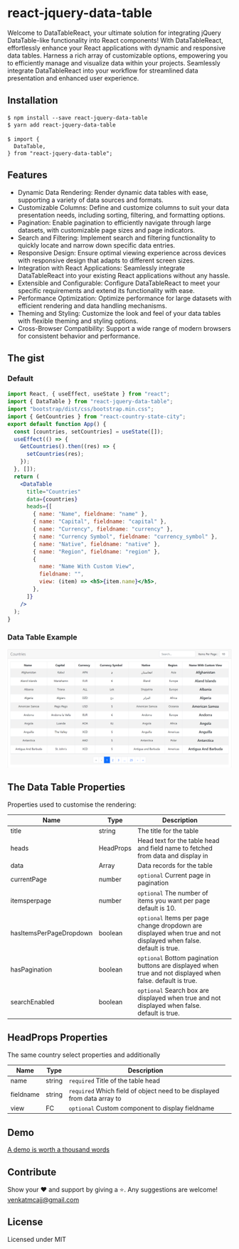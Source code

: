 # react-jquery-data-table

Welcome to DataTableReact, your ultimate solution for integrating jQuery DataTable-like functionality into React components! With DataTableReact, effortlessly enhance your React applications with dynamic and responsive data tables. Harness a rich array of customizable options, empowering you to efficiently manage and visualize data within your projects. Seamlessly integrate DataTableReact into your workflow for streamlined data presentation and enhanced user experience.

## Installation

```
$ npm install --save react-jquery-data-table
$ yarn add react-jquery-data-table

$ import {
  DataTable,
} from "react-jquery-data-table";
```

## Features

- Dynamic Data Rendering: Render dynamic data tables with ease, supporting a variety of data sources and formats.
- Customizable Columns: Define and customize columns to suit your data presentation needs, including sorting, filtering, and formatting options.
- Pagination: Enable pagination to efficiently navigate through large datasets, with customizable page sizes and page indicators.
- Search and Filtering: Implement search and filtering functionality to quickly locate and narrow down specific data entries.
- Responsive Design: Ensure optimal viewing experience across devices with responsive design that adapts to different screen sizes.
- Integration with React Applications: Seamlessly integrate DataTableReact into your existing React applications without any hassle.
- Extensible and Configurable: Configure DataTableReact to meet your specific requirements and extend its functionality with ease.
- Performance Optimization: Optimize performance for large datasets with efficient rendering and data handling mechanisms.
- Theming and Styling: Customize the look and feel of your data tables with flexible theming and styling options.
- Cross-Browser Compatibility: Support a wide range of modern browsers for consistent behavior and performance.

## The gist

### Default

```jsx
import React, { useEffect, useState } from "react";
import { DataTable } from "react-jquery-data-table";
import "bootstrap/dist/css/bootstrap.min.css";
import { GetCountries } from "react-country-state-city";
export default function App() {
  const [countries, setCountries] = useState([]);
  useEffect(() => {
    GetCountries().then((res) => {
      setCountries(res);
    });
  }, []);
  return (
    <DataTable
      title="Countries"
      data={countries}
      heads={[
        { name: "Name", fieldname: "name" },
        { name: "Capital", fieldname: "capital" },
        { name: "Currency", fieldname: "currency" },
        { name: "Currency Symbol", fieldname: "currency_symbol" },
        { name: "Native", fieldname: "native" },
        { name: "Region", fieldname: "region" },
        {
          name: "Name With Custom View",
          fieldname: "",
          view: (item) => <h5>{item.name}</h5>,
        },
      ]}
    />
  );
}

```

### Data Table Example

<img src="https://raw.githubusercontent.com/venkatmcajj/data-table-react/master/example/src/example1.png" alt="React Data Table example screenshot"/>

## The Data Table Properties

Properties used to customise the rendering:

| Name               | Type     | Description                                                                             |
| ------------------ | -------- | --------------------------------------------------------------------------------------- |
| title       | string  | The title for the table                                          |
| heads | HeadProps   | Head text for the table head and field name to fetched from data and display in <td>                                                      |
| data     | Array   | Data records for the table                                                         |
| currentPage           | number | `optional` Current page in pagination       |
| itemsperpage       | number | `optional` The number of items you want per page default is 10.                                |
| hasItemsPerPageDropdown        | boolean   | `optional` Items per page change dropdown are displayed when true and not displayed when false. default is true.                                    |
| hasPagination           | boolean  | `optional` Bottom pagination buttons are displayed when true and not displayed when false. default is true. |
| searchEnabled           | boolean  | `optional` Search box are displayed when true and not displayed when false. default is true. |

## HeadProps Properties

The same country select properties and additionally

| Name      | Type   | Description                                      |
| --------- | ------ | ------------------------------------------------ |
| name | string | `required` Title of the table head |
| fieldname | string | `required` Which field of object need to be displayed from data array to <td> |
| view | FC | `optional` Custom component to display fieldname |

## Demo

[A demo is worth a thousand words](https://venkatmcajj.github.io/data-table-react/example)

## Contribute

Show your ❤️ and support by giving a ⭐. Any suggestions are welcome! venkatmcajj@gmail.com

## License

Licensed under MIT
